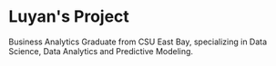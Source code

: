 # Luyan's Project
Business Analytics Graduate from CSU East Bay, specializing in Data Science, Data Analytics and Predictive Modeling.
